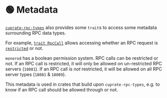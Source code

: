 # 🟢 Metadata
[`cuprate-rpc-types`](https://doc.cuprate.org/cuprate_rpc_types) also provides
some `trait`s to access some metadata surrounding RPC data types.

For example, [`trait RpcCall`](https://doc.cuprate.org/cuprate_rpc_types/trait.RpcCall.html)
allows accessing whether an RPC request is [`restricted`](https://doc.cuprate.org/cuprate_rpc_types/trait.RpcCall.html#associatedconstant.IS_RESTRICTED) or not.

`monerod` has a boolean permission system. RPC calls can be restricted or not.
If an RPC call is restricted, it will only be allowed on un-restricted RPC servers (`18081`).
If an RPC call is _not_ restricted, it will be allowed on all RPC server types (`18081` & `18089`).

This metadata is used in crates that build upon `cuprate-rpc-types`, e.g.
to know if an RPC call should be allowed through or not.